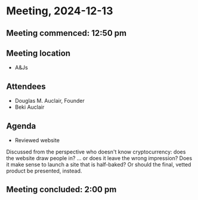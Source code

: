 # Meeting, 2024-12-13

## Meeting commenced: 12:50 pm

## Meeting location

* A&Js

## Attendees

* Douglas M. Auclair, Founder
* Beki Auclair

## Agenda

* Reviewed website

Discussed from the perspective who doesn't know cryptocurrency: does the website draw people in? ... or does it leave the wrong impression? Does it make sense to launch a site that is half-baked? Or should the final, vetted product be presented, instead.

## Meeting concluded: 2:00 pm
